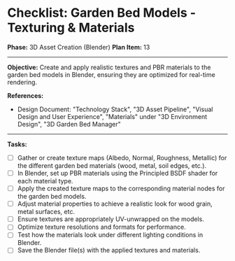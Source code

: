 # Checklist: Garden Bed Models - Texturing & Materials

**Phase:** 3D Asset Creation (Blender)
**Plan Item:** 13

---

**Objective:** Create and apply realistic textures and PBR materials to the garden bed models in Blender, ensuring they are optimized for real-time rendering.

**References:**
- Design Document: "Technology Stack", "3D Asset Pipeline", "Visual Design and User Experience", "Materials" under "3D Environment Design", "3D Garden Bed Manager"

---

**Tasks:**

- [ ] Gather or create texture maps (Albedo, Normal, Roughness, Metallic) for the different garden bed materials (wood, metal, soil edges, etc.).
- [ ] In Blender, set up PBR materials using the Principled BSDF shader for each material type.
- [ ] Apply the created texture maps to the corresponding material nodes for the garden bed models.
- [ ] Adjust material properties to achieve a realistic look for wood grain, metal surfaces, etc.
- [ ] Ensure textures are appropriately UV-unwrapped on the models.
- [ ] Optimize texture resolutions and formats for performance.
- [ ] Test how the materials look under different lighting conditions in Blender.
- [ ] Save the Blender file(s) with the applied textures and materials.
